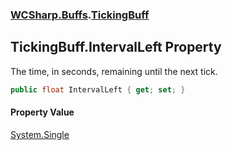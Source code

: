 ### [WCSharp.Buffs](WCSharp.Buffs.md 'WCSharp.Buffs').[TickingBuff](WCSharp.Buffs.TickingBuff.md 'WCSharp.Buffs.TickingBuff')

## TickingBuff.IntervalLeft Property

The time, in seconds, remaining until the next tick.

```csharp
public float IntervalLeft { get; set; }
```

#### Property Value
[System.Single](https://docs.microsoft.com/en-us/dotnet/api/System.Single 'System.Single')